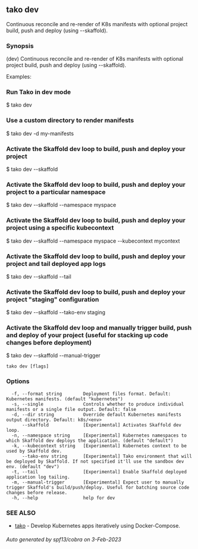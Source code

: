 ## tako dev

Continuous reconcile and re-render of K8s manifests with optional project build, push and deploy (using --skaffold).

### Synopsis

(dev) Continuous reconcile and re-render of K8s manifests with optional project build, push and deploy (using --skaffold).

Examples:

   ### Run Tako in dev mode
   $ tako dev

   ### Use a custom directory to render manifests
   $ tako dev -d my-manifests

   ### Activate the Skaffold dev loop to build, push and deploy your project
   $ tako dev --skaffold

   ### Activate the Skaffold dev loop to build, push and deploy your project to a particular namespace
   $ tako dev --skaffold --namespace myspace

   ### Activate the Skaffold dev loop to build, push and deploy your project using a specific kubecontext
   $ tako dev --skaffold --namespace myspace --kubecontext mycontext

   ### Activate the Skaffold dev loop to build, push and deploy your project and tail deployed app logs
   $ tako dev --skaffold --tail

   ### Activate the Skaffold dev loop to build, push and deploy your project "staging" configuration
   $ tako dev --skaffold --tako-env staging

   ### Activate the Skaffold dev loop and manually trigger build, push and deploy of your project (useful for stacking up code changes before deployment)
   $ tako dev --skaffold --manual-trigger


```
tako dev [flags]
```

### Options

```
  -f, --format string        Deployment files format. Default: Kubernetes manifests. (default "kubernetes")
  -s, --single               Controls whether to produce individual manifests or a single file output. Default: false
  -d, --dir string           Override default Kubernetes manifests output directory. Default: k8s/<env>
      --skaffold             [Experimental] Activates Skaffold dev loop.
  -n, --namespace string     [Experimental] Kubernetes namespaces to which Skaffold dev deploys the application. (default "default")
  -k, --kubecontext string   [Experimental] Kubernetes context to be used by Skaffold dev.
      --tako-env string      [Experimental] Tako environment that will be deployed by Skaffold. If not specified it'll use the sandbox dev env. (default "dev")
  -t, --tail                 [Experimental] Enable Skaffold deployed application log tailing.
  -m, --manual-trigger       [Experimental] Expect user to manually trigger Skaffold's build/push/deploy. Useful for batching source code changes before release.
  -h, --help                 help for dev
```

### SEE ALSO

* [tako](tako.md)	 - Develop Kubernetes apps iteratively using Docker-Compose.

###### Auto generated by spf13/cobra on 3-Feb-2023
